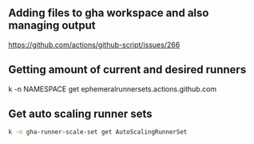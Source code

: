 ## Adding files to gha workspace and also managing output

https://github.com/actions/github-script/issues/266

## Getting amount of current and desired runners

k -n NAMESPACE get ephemeralrunnersets.actions.github.com

## Get auto scaling runner sets

```bash
k -n gha-runner-scale-set get AutoScalingRunnerSet
```

